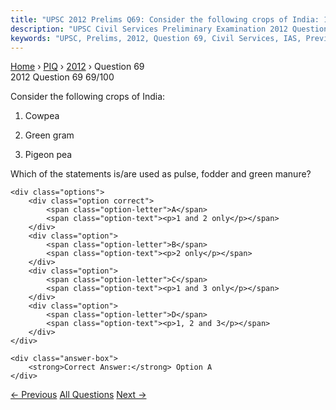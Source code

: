 ```yaml
---
title: "UPSC 2012 Prelims Q69: Consider the following crops of India: 1. Cowpea 2. Green gr..."
description: "UPSC Civil Services Preliminary Examination 2012 Question 69 with options and answer"
keywords: "UPSC, Prelims, 2012, Question 69, Civil Services, IAS, Previous Year Questions"
---
```


<nav class="breadcrumb">
    <a href="../../">Home</a>
    <span>›</span>
    <a href="../">PIQ</a>
    <span>›</span>
    <a href="./">2012</a>
    <span>›</span>
    <span>Question 69</span>
</nav>

<div class="question-header">
    <div class="question-meta">
        <span class="year-badge">2012</span>
        <span class="question-number">Question 69</span>
        <span class="progress">69/100</span>
    </div>
    <div class="progress-bar">
        <div class="progress-fill" style="width: 69.0%"></div>
    </div>
</div>

<div class="question-content">
    <div class="question-text">
        <p>Consider the following crops of India:</p>
<ol>
<li>
<p>Cowpea</p>
</li>
<li>
<p>Green gram</p>
</li>
<li>
<p>Pigeon pea</p>
</li>
</ol>
<p>Which of the statements is/are used as pulse, fodder and green manure?</p>
    </div>
    
    <div class="options">
        <div class="option correct">
            <span class="option-letter">A</span>
            <span class="option-text"><p>1 and 2 only</p></span>
        </div>
        <div class="option">
            <span class="option-letter">B</span>
            <span class="option-text"><p>2 only</p></span>
        </div>
        <div class="option">
            <span class="option-letter">C</span>
            <span class="option-text"><p>1 and 3 only</p></span>
        </div>
        <div class="option">
            <span class="option-letter">D</span>
            <span class="option-text"><p>1, 2 and 3</p></span>
        </div>
    </div>

    <div class="answer-box">
        <strong>Correct Answer:</strong> Option A
    </div>
</div>

<div class="question-nav">
    <a href="../q068-a-particular-state-in-india-has-the-following-char/" class="nav-btn prev">← Previous</a>
    <a href="../" class="nav-btn center">All Questions</a>
    <a href="../q070-consider-the-following-factors-1-rotation-of-the-e/" class="nav-btn next">Next →</a>
</div>
